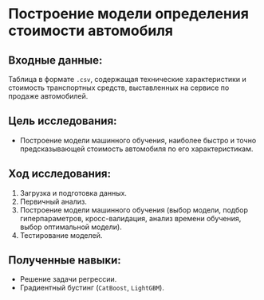 # Построение модели определения стоимости автомобиля

## Входные данные:

Таблица в формате `.csv`, содержащая технические характеристики и стоимость транспортных средств, выставленных на сервисе по продаже автомобилей.

## Цель исследования:

* Построение модели машинного обучения, наиболее быстро и точно предсказывающей стоимость автомобиля по его характеристикам.

## Ход исследования:

1. Загрузка и подготовка данных.
2. Первичный анализ.
4. Построение модели машинного обучения (выбор модели, подбор гиперпараметров, кросс-валидация, анализ времени обучения, выбор оптимальной модели).
5. Тестирование моделей.

## Полученные навыки:

* Решение задачи регрессии.
* Градиентный бустинг (`CatBoost`, `LightGBM`).


